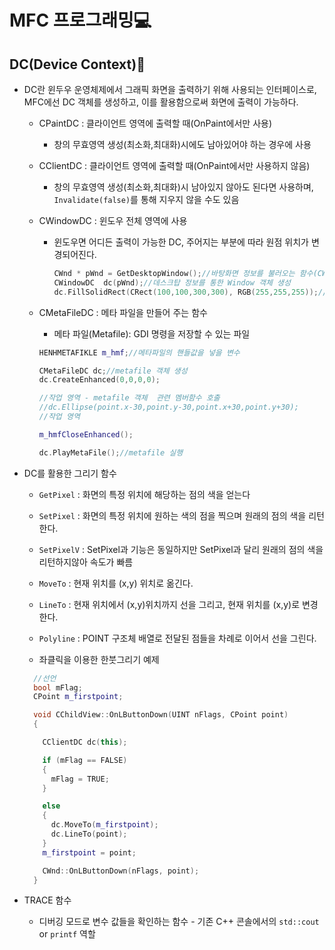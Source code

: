 # MFC 프로그래밍💻

## DC(Device Context)🌉

- DC란 윈두우 운영체제에서 그래픽 화면을 출력하기 위해 사용되는 인터페이스로, MFC에선 DC 객체를 생성하고, 이를 활용함으로써 화면에 출력이 가능하다.

  - CPaintDC : 클라이언트 영역에 출력할 때(OnPaint에서만 사용)

    - 창의 무효영역 생성(최소화,최대화)시에도 남아있어야 하는 경우에 사용

  - CClientDC : 클라이언트 영역에 출력할 때(OnPaint에서만 사용하지 않음)
    - 창의 무효영역 생성(최소화,최대화)시 남아있지 않아도 된다면 사용하며,<br> `Invalidate(false)`를 통해 지우지 않을 수도 있음
  - CWindowDC : 윈도우 전체 영역에 사용

    - 윈도우면 어디든 출력이 가능한 DC, 주어지는 부분에 따라 원점 위치가 변경되어진다.

      ```cpp
      CWnd * pWnd = GetDesktopWindow();//바탕화면 정보를 불러오는 함수(CWnd 반환형)
      CWindowDC  dc(pWnd);//데스크탑 정보를 통한 Window 객체 생성
      dc.FillSolidRect(CRect(100,100,300,300), RGB(255,255,255));// pos1(100,100) 에서 pos2(300,300)에 해당하는 곳에 사각형을 그림
      ```

  - CMetaFileDC : 메타 파일을 만들어 주는 함수

    - 메타 파일(Metafile): GDI 명령을 저장할 수 있는 파일

    ```cpp
    HENHMETAFIKLE m_hmf;//메타파일의 핸들값을 넣을 변수

    CMetaFileDC dc;//metafile 객체 생성
    dc.CreateEnhanced(0,0,0,0);

    //작업 영역 - metafile 객체  관련 멤버함수 호출
    //dc.Ellipse(point.x-30,point.y-30,point.x+30,point.y+30);
    //작업 영역

    m_hmfCloseEnhanced();

    dc.PlayMetaFile();//metafile 실행
    ```

- DC를 활용한 그리기 함수

  - `GetPixel` : 화면의 특정 위치에 해당하는 점의 색을 얻는다
  - `SetPixel` : 화면의 특정 위치에 원하는 색의 점을 찍으며 원래의 점의 색을 리턴한다.
  - `SetPixelV` : SetPixel과 기능은 동일하지만 SetPixel과 달리 원래의 점의 색을 리턴하지않아 속도가 빠름

  - `MoveTo` : 현재 위치를 (x,y) 위치로 옮긴다.

  - `LineTo` : 현재 위치에서 (x,y)위치까지 선을 그리고, 현재 위치를 (x,y)로 변경한다.

  - `Polyline` : POINT 구조체 배열로 전달된 점들을 차례로 이어서 선을 그린다.

  - 좌클릭을 이용한 한붓그리기 예제

  ```cpp
    //선언
    bool mFlag;
    CPoint m_firstpoint;

    void CChildView::OnLButtonDown(UINT nFlags, CPoint point)
    {

      CClientDC dc(this);

      if (mFlag == FALSE)
      {
        mFlag = TRUE;
      }

      else
      {
        dc.MoveTo(m_firstpoint);
        dc.LineTo(point);
      }
      m_firstpoint = point;

      CWnd::OnLButtonDown(nFlags, point);
    }
  ```

- TRACE 함수
  - 디버깅 모드로 변수 값들을 확인하는 함수 - 기존 C++ 콘솔에서의 `std::cout` or `printf` 역할
